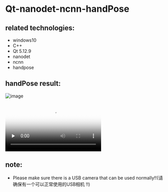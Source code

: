 # Qt-nanodet-ncnn-handPose
## related technologies:
* windows10
* C++
* Qt 5.12.9
* nanodet
* ncnn
* handpose

## handPose result:
 ![image](https://github.com/superbayes/Qt-nanodet-ncnn-handPose/blob/main/image/handPose_result.gif)
 
<video id="video" controls="" preload="none" poster="http://media.w3.org/2010/05/sintel/poster.png">
      <source id="mp4" src="http://media.w3.org/2010/05/sintel/trailer.mp4" type="video/mp4">
      <source id="webm" src="http://media.w3.org/2010/05/sintel/trailer.webm" type="video/webm">
      <source id="ogv" src="http://media.w3.org/2010/05/sintel/trailer.ogv" type="video/ogg">
      <p>Your user agent does not support the HTML5 Video element.</p>
</video>


## note:
* Please make sure there is a USB camera that can be used normally!!(请确保有一个可以正常使用的USB相机 !!)
